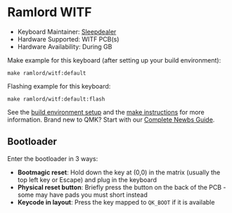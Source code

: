 # Ramlord WITF

* Keyboard Maintainer: [Sleepdealer](https://github.com/Sleepdealr)
* Hardware Supported: WITF PCB(s)
* Hardware Availability: During GB

Make example for this keyboard (after setting up your build environment):

    make ramlord/witf:default

Flashing example for this keyboard:

    make ramlord/witf:default:flash

See the [build environment setup](https://docs.qmk.fm/#/getting_started_build_tools) and the [make instructions](https://docs.qmk.fm/#/getting_started_make_guide) for more information. Brand new to QMK? Start with our [Complete Newbs Guide](https://docs.qmk.fm/#/newbs).

## Bootloader

Enter the bootloader in 3 ways:

* **Bootmagic reset**: Hold down the key at (0,0) in the matrix (usually the top left key or Escape) and plug in the keyboard
* **Physical reset button**: Briefly press the button on the back of the PCB - some may have pads you must short instead
* **Keycode in layout**: Press the key mapped to `QK_BOOT` if it is available
